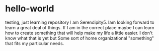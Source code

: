# hello-world
testing, just learning repository
I am Serendipity5. Iam looking forward to learn a great deal of things. If I am in the correct place maybe I can learn how to create something that will help make my life a little easier. I don't know what that is yet but Some sort of home organizational "something" that fits my particular needs.
